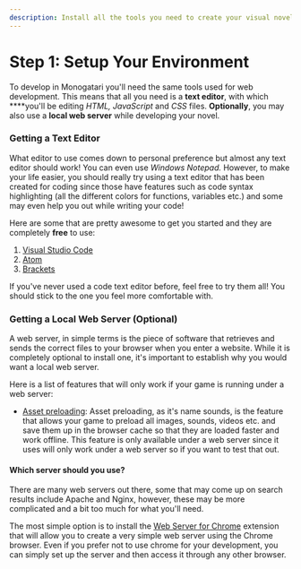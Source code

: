```yaml
---
description: Install all the tools you need to create your visual novel
---
```


# Step 1: Setup Your Environment

To develop in Monogatari you'll need the same tools used for web development. This means that all you need is a **text editor**, with which ****you'll be editing _HTML, JavaScript_ and _CSS_ files. **Optionally**, you may also use a **local web server** while developing your novel.

### Getting a Text Editor

What editor to use comes down to personal preference but almost any text editor should work! You can even use _Windows Notepad._ However, to make your life easier, you should really try using a text editor that has been created for coding since those have features such as code syntax highlighting \(all the different colors for functions, variables etc.\) and some may even help you out while writing your code!

Here are some that are pretty awesome to get you started and they are completely **free** to use: 

1. [Visual Studio Code](https://code.visualstudio.com/)
2. [Atom](https://atom.io/)
3. [Brackets](http://brackets.io/)

If you've never used a code text editor before, feel free to try them all! You should stick to the one you feel more comfortable with.

### Getting a Local Web Server \(Optional\)

A web server, in simple terms is the piece of software that retrieves and sends the correct files to your browser when you enter a website. While it is completely optional to install one, it's important to establish why you would want a local web server. 

Here is a list of features that will only work if your game is running under a web server:

* [Asset preloading](../configuration-options/game-configuration/asset-preloading.md): Asset preloading, as it's name sounds, is the feature that allows your game to preload all images, sounds, videos etc. and save them up in the browser cache so that they are loaded faster and work offline. This feature is only available under a web server since it uses  will only work under a web server so if you want to test that out. 

#### Which server should you use?

There are many web servers out there, some that may come up on search results include Apache and Nginx, however, these may be more complicated and a bit too much for what you'll need.

The most simple option is to install the [Web Server for Chrome](https://chrome.google.com/webstore/detail/web-server-for-chrome/ofhbbkphhbklhfoeikjpcbhemlocgigb) extension that will allow you to create a very simple web server using the Chrome browser. Even if you prefer not to use chrome for your development, you can simply set up the server and then access it through any other browser.



